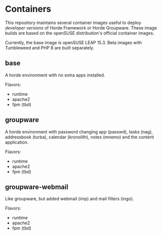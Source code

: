 # Containers

This repository maintains several container images useful to deploy *developer versions* of Horde Framework or Horde Groupware.
These image builds are based on the openSUSE distribution's official container images.

Currently, the base image is openSUSE LEAP 15.3. Beta images with Tumbleweed and PHP 8 are built separately.

## base

A horde environment with no extra apps installed.

Flavors:
 - runtime
 - apache2
 - fpm (tbd)

## groupware

A horde environment with password changing app (passwd), tasks (nag), addressbook (turba), calendar (kronolith), notes (mnemo) and the content application.

Flavors:
 - runtime
 - apache2
 - fpm (tbd)


## groupware-webmail

Like groupware, but added webmail (imp) and mail filters (ingo).

Flavors:
 - runtime
 - apache2
 - fpm (tbd)
